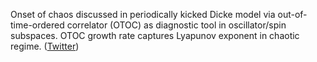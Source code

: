 
Onset of chaos discussed in periodically kicked Dicke model via out-of-time-ordered correlator (OTOC) as diagnostic tool in oscillator/spin subspaces. OTOC growth rate captures Lyapunov exponent in chaotic regime. ([Twitter](https://twitter.com/JoshuahHeath/status/1349912730061447169))
